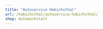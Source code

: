 ```yaml
---
title: "Autoservice Habichsthal"
url: /habichsthal/autoservice-habichsthal/
shop: Autowerkstatt
---
```

